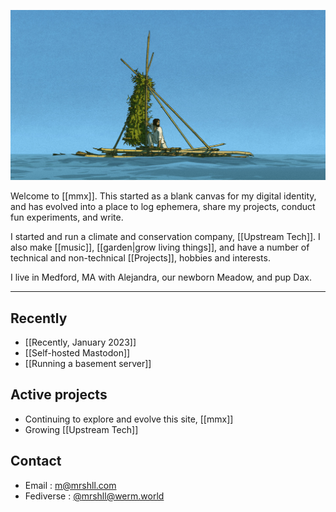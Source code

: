 ![A person on a hand-built raft, from Studio Ghibli's Red Turtle](img/redturtle012.jpg)

Welcome to [[mmx]]. This started as a blank canvas for my digital identity, and has evolved into a place to log ephemera, share my projects, conduct fun experiments, and write.

I started and run a climate and conservation company, [[Upstream Tech]]. I also make [[music]], [[garden|grow living things]], and have a number of technical and non-technical [[Projects]], hobbies and interests.

I live in Medford, MA with Alejandra, our newborn Meadow, and pup Dax.

---

## Recently

- [[Recently, January 2023]]
- [[Self-hosted Mastodon]]
- [[Running a basement server]]

## Active projects

- Continuing to explore and evolve this site, [[mmx]]
- Growing [[Upstream Tech]]

## Contact

- Email : [m@mrshll.com](mailto:m@mrshll.com)
- Fediverse : [@mrshll@werm.world](https://werm.world/@mrshll)
